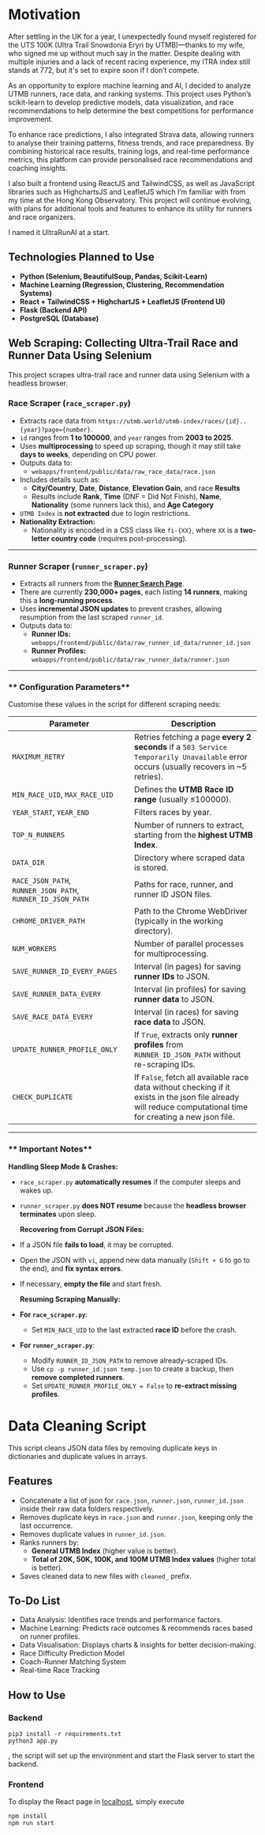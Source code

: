 # Motivation

After settling in the UK for a year, I unexpectedly found myself registered for the UTS 100K (Ultra Trail Snowdonia Eryri by UTMB)—thanks to my wife, who signed me up without much say in the matter. Despite dealing with multiple injuries and a lack of recent racing experience, my ITRA index still stands at 772, but it's set to expire soon if I don’t compete.

As an opportunity to explore machine learning and AI, I decided to analyze UTMB runners, race data, and ranking systems. This project uses Python’s scikit-learn to develop predictive models, data visualization, and race recommendations to help determine the best competitions for performance improvement.

To enhance race predictions, I also integrated Strava data, allowing runners to analyse their training patterns, fitness trends, and race preparedness. By combining historical race results, training logs, and real-time performance metrics, this platform can provide personalised race recommendations and coaching insights.

I also built a frontend using ReactJS and TailwindCSS, as well as JavaScript libraries such as HighchartsJS and LeafletJS which I’m familiar with from my time at the Hong Kong Observatory. This project will continue evolving, with plans for additional tools and features to enhance its utility for runners and race organizers.

I named it UltraRunAI at a start.

## Technologies Planned to Use

- **Python (Selenium, BeautifulSoup, Pandas, Scikit-Learn)**
- **Machine Learning (Regression, Clustering, Recommendation Systems)**
- **React + TailwindCSS + HighchartJS + LeafletJS (Frontend UI)**
- **Flask (Backend API)**
- **PostgreSQL (Database)**

## **Web Scraping: Collecting Ultra-Trail Race and Runner Data Using Selenium**

This project scrapes ultra-trail race and runner data using Selenium with a headless browser.

### **Race Scraper (`race_scraper.py`)**

- Extracts race data from `https://utmb.world/utmb-index/races/{id}..{year}?page={number}`.
- `id` ranges from **1 to 100000**, and `year` ranges from **2003 to 2025**.
- Uses **multiprocessing** to speed up scraping, though it may still take **days to weeks**, depending on CPU power.
- Outputs data to:
  - `webapps/frontend/public/data/raw_race_data/race.json`
- Includes details such as:
  - **City/Country**, **Date**, **Distance**, **Elevation Gain**, and race **Results**
  - Results include **Rank**, **Time** (DNF = Did Not Finish), **Name**, **Nationality** (some runners lack this), and **Age Category**
- `UTMB Index` is **not extracted** due to login restrictions.
- **Nationality Extraction:**
  - Nationality is encoded in a CSS class like `fi-{XX}`, where `XX` is a **two-letter country code** (requires post-processing).

---

### **Runner Scraper (`runner_scraper.py`)**

- Extracts all runners from the **[Runner Search Page](https://utmb.world/utmb-index/runner-search/)**.
- There are currently **230,000+ pages**, each listing **14 runners**, making this a **long-running process**.
- Uses **incremental JSON updates** to prevent crashes, allowing resumption from the last scraped `runner_id`.
- Outputs data to:
  - **Runner IDs:** `webapps/frontend/public/data/raw_runner_id_data/runner_id.json`
  - **Runner Profiles:** `webapps/frontend/public/data/raw_runner_data/runner.json`

---

### ** Configuration Parameters**

Customise these values in the script for different scraping needs:

| Parameter                                                   | Description                                                                                                                                                   |
| ----------------------------------------------------------- | ------------------------------------------------------------------------------------------------------------------------------------------------------------- |
| `MAXIMUM_RETRY`                                             | Retries fetching a page **every 2 seconds** if a `503 Service Temporarily Unavailable` error occurs (usually recovers in ~5 retries).                         |
| `MIN_RACE_UID`, `MAX_RACE_UID`                              | Defines the **UTMB Race ID range** (usually ≤100000).                                                                                                         |
| `YEAR_START`, `YEAR_END`                                    | Filters races by year.                                                                                                                                        |
| `TOP_N_RUNNERS`                                             | Number of runners to extract, starting from the **highest UTMB Index**.                                                                                       |
| `DATA_DIR`                                                  | Directory where scraped data is stored.                                                                                                                       |
| `RACE_JSON_PATH`, `RUNNER_JSON_PATH`, `RUNNER_ID_JSON_PATH` | Paths for race, runner, and runner ID JSON files.                                                                                                             |
| `CHROME_DRIVER_PATH`                                        | Path to the Chrome WebDriver (typically in the working directory).                                                                                            |
| `NUM_WORKERS`                                               | Number of parallel processes for multiprocessing.                                                                                                             |
| `SAVE_RUNNER_ID_EVERY_PAGES`                                | Interval (in pages) for saving **runner IDs** to JSON.                                                                                                        |
| `SAVE_RUNNER_DATA_EVERY`                                    | Interval (in profiles) for saving **runner data** to JSON.                                                                                                    |
| `SAVE_RACE_DATA_EVERY`                                      | Interval (in races) for saving **race data** to JSON.                                                                                                         |
| `UPDATE_RUNNER_PROFILE_ONLY`                                | If `True`, extracts only **runner profiles** from `RUNNER_ID_JSON_PATH` without re-scraping IDs.                                                              |
| `CHECK_DUPLICATE`                                           | If `False`, fetch all available race data without checking if it exists in the json file already will reduce computational time for creating a new json file. |

---

### ** Important Notes**

**Handling Sleep Mode & Crashes:**

- `race_scraper.py` **automatically resumes** if the computer sleeps and wakes up.
- `runner_scraper.py` **does NOT resume** because the **headless browser terminates** upon sleep.

  **Recovering from Corrupt JSON Files:**

- If a JSON file **fails to load**, it may be corrupted.
- Open the JSON with `vi`, append new data manually (`Shift + G` to go to the end), and **fix syntax errors**.
- If necessary, **empty the file** and start fresh.

  **Resuming Scraping Manually:**

- **For `race_scraper.py`**:
  - Set `MIN_RACE_UID` to the last extracted **race ID** before the crash.
- **For `runner_scraper.py`**:
  - Modify `RUNNER_ID_JSON_PATH` to remove already-scraped IDs.
  - Use `cp -p runner_id.json temp.json` to create a backup, then **remove completed runners**.
  - Set `UPDATE_RUNNER_PROFILE_ONLY = False` to **re-extract missing profiles**.

# Data Cleaning Script

This script cleans JSON data files by removing duplicate keys in dictionaries and duplicate values in arrays.

## Features

- Concatenate a list of json for `race.json`, `runner.json`, `runner_id.json` inside their raw data folders respectively.
- Removes duplicate keys in `race.json` and `runner.json`, keeping only the last occurrence.
- Removes duplicate values in `runner_id.json`.
- Ranks runners by:
  - **General UTMB Index** (higher value is better).
  - **Total of 20K, 50K, 100K, and 100M UTMB Index values** (higher total is better).
- Saves cleaned data to new files with `cleaned_` prefix.

## To-Do List

- Data Analysis: Identifies race trends and performance factors.
- Machine Learning: Predicts race outcomes & recommends races based on runner profiles.
- Data Visualisation: Displays charts & insights for better decision-making.
- Race Difficulty Prediction Model
- Coach-Runner Matching System
- Real-time Race Tracking

## How to Use

### Backend

```
pip3 install -r requirements.txt
python3 app.py
```

, the script will set up the environment and start the Flask server to start the backend.

### Frontend

To display the React page in [localhost](http://localhost:3000/), simply execute

```
npm install
npm run start
```
